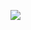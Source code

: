 ![](file:///C:/Users/Luisa/OneDrive/Escritorio/programas%20de%20markdown/DeterminarElDiaDeLaSemanaConNumeros.bmp)